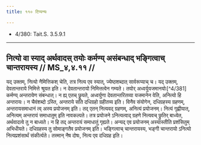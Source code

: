 ```yaml
---
title: ११० टिप्पन्यः

---
```

- 4/380: Tait.S. 3.5.9.1

____________________________________________


## नित्यो वा स्याद् अर्थवादस् तयोः कर्मण्य् असंबन्धाद् भङ्गित्वाच् चान्तरायस्य // MS_४,४.११ //

यद् उक्तम्, नित्यो नैमित्तिकश् चेति, तत्र नित्य एव स्यात्, ज्येष्ठशब्दात् सार्वरूप्याच् च। यद् उक्तम्, देवतान्तराये निमित्ते श्रूयत इति। न देवतान्तरायो निमित्तत्वेन गम्यते। तयोर् अध्वर्युयजमानयोः[^4/381] कर्मण्य् अन्तरायेण संबन्धात्। न ह्य् एतच् छ्रूयते, अध्वर्युणा देवतान्तरितव्या यजमानेन वेति, अनित्यो हि अन्तरायः। न चैवंशब्दो ऽस्ति, अन्तराये सति दधिग्रहो ग्रहीतव्य इति। विनैव संयोगेन, दधिग्रहस्य ग्रहणम्, अन्तरायसमाधानं त्व् अस्य प्रयोजनम् इति। तद् एतन् नित्यवद् ग्रहणम्, अनित्यं प्रयोजनम्। नित्यं गृह्णीयात्, अनित्यम् अन्तरायं समाधातुम् इति नावकल्पते। तत्र प्रयोजने ऽनित्यत्वाद् ग्रहणे नित्यवच् छ्रुतिर् बाध्येत, अर्थवादत्वे तु न बाध्यते। न हि तद् अन्तरायं समाधातुं गृह्यते। अन्यद् एव प्रयोजनम् अस्यास्तीति प्रशंसितुम् अभिधीयते। दधिग्रहस्य तु सोमाङ्गतैव प्रयोजनम् इति।
भङ्गित्वाच् चान्तरायस्य, भङ्गी चान्तरायो ऽनित्यो नित्यप्रशंसार्थं संकीर्त्यते। तस्मान् नैष दोषः, नित्य एव दधिग्रह इति।
